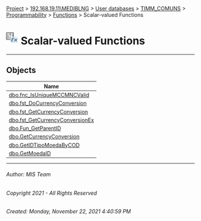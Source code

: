 #### 

[Project](../../../../../../index.md) > [192.168.19.11\\MEDIBLNG](../../../../../index.md) > [User databases](../../../../index.md) > [TIMM_COMUNS](../../../index.md) > [Programmability](../../index.md) > [Functions](../index.md) > Scalar-valued Functions

# ![Scalar-valued Functions](../../../../../../Images/Function_Scalar32.png) Scalar-valued Functions

---

## <a name="#objects"></a>Objects

| Name |
|---|
| [dbo.fnc_IsUniqueMCCMNCValid](fnc_IsUniqueMCCMNCValid.md) |
| [dbo.fst_DoCurrencyConversion](fst_DoCurrencyConversion.md) |
| [dbo.fst_GetCurrencyConversion](fst_GetCurrencyConversion.md) |
| [dbo.fst_GetCurrencyConversionEx](fst_GetCurrencyConversionEx.md) |
| [dbo.Fun_GetParentID](Fun_GetParentID.md) |
| [dbo.GetCurrencyConversion](GetCurrencyConversion.md) |
| [dbo.GetIDTipoMoedaByCOD](GetIDTipoMoedaByCOD.md) |
| [dbo.GetMoedaID](GetMoedaID.md) |


---

###### Author:  MIS Team

###### Copyright 2021 - All Rights Reserved

###### Created: Monday, November 22, 2021 4:40:59 PM

